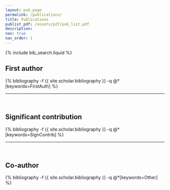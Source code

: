 ```yaml
---
layout: pub_page
permalink: /publications/
title: Publications
publist_pdf: /assets/pdf/pub_list.pdf
description:
nav: true
nav_order: 1
---
```


<!-- _pages/publications.md -->

<!-- Bibsearch Feature -->

{% include bib_search.liquid %}

<div class="publications">
<h2>First author</h2>
{% bibliography -f {{ site.scholar.bibliography }} -q @*[keywords=FirstAuth] %}

<br>
<hr style="height:2px;border-width:0;color:black;background-color:gray">
<br>

<h2>Significant contribution</h2>
{% bibliography -f {{ site.scholar.bibliography }} -q @*[keywords=SignContrib] %}

<br>
<hr style="height:2px;border-width:0;color:black;background-color:gray">
<br>

<h2>Co-author</h2>
{% bibliography -f {{ site.scholar.bibliography }} -q @*[keywords=Other] %}
</div>
